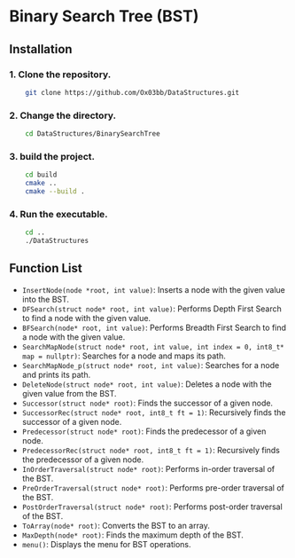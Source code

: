 # Binary Search Tree (BST) 

## Installation
 
### 1. Clone the repository.
```bash
	git clone https://github.com/Ox03bb/DataStructures.git
```
### 2. Change the directory.
```bash
	cd DataStructures/BinarySearchTree
```
### 3. build the project.
```bash
	cd build
	cmake ..
	cmake --build .
```
### 4. Run the executable.
```bash
	cd ..
	./DataStructures
```



## Function List

- `InsertNode(node *root, int value)`: Inserts a node with the given value into the BST.
- `DFSearch(struct node* root, int value)`: Performs Depth First Search to find a node with the given value.
- `BFSearch(node* root, int value)`: Performs Breadth First Search to find a node with the given value.
- `SearchMapNode(struct node* root, int value, int index = 0, int8_t* map = nullptr)`: Searches for a node and maps its path.
- `SearchMapNode_p(struct node* root, int value)`: Searches for a node and prints its path.
- `DeleteNode(struct node* root, int value)`: Deletes a node with the given value from the BST.
- `Successor(struct node* root)`: Finds the successor of a given node.
- `SuccessorRec(struct node* root, int8_t ft = 1)`: Recursively finds the successor of a given node.
- `Predecessor(struct node* root)`: Finds the predecessor of a given node.
- `PredecessorRec(struct node* root, int8_t ft = 1)`: Recursively finds the predecessor of a given node.
- `InOrderTraversal(struct node* root)`: Performs in-order traversal of the BST.
- `PreOrderTraversal(struct node* root)`: Performs pre-order traversal of the BST.
- `PostOrderTraversal(struct node* root)`: Performs post-order traversal of the BST.
- `ToArray(node* root)`: Converts the BST to an array.
- `MaxDepth(node* root)`: Finds the maximum depth of the BST.
- `menu()`: Displays the menu for BST operations.
